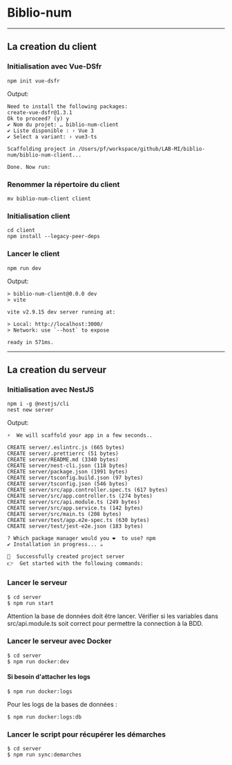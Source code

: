 # Biblio-num


---
## La creation du client


### Initialisation avec Vue-DSfr
```
npm init vue-dsfr
```
Output:
```
Need to install the following packages:
create-vue-dsfr@1.3.1
Ok to proceed? (y) y
✔ Nom du projet: … biblio-num-client
✔ Liste disponible : › Vue 3
✔ Select a variant: › vue3-ts

Scaffolding project in /Users/pf/workspace/github/LAB-MI/biblio-num/biblio-num-client...

Done. Now run:
```


### Renommer la répertoire du client
```
mv biblio-num-client client
```


### Initialisation client
```
cd client
npm install --legacy-peer-deps
```


### Lancer le client
```
npm run dev
```
Output:
```
> biblio-num-client@0.0.0 dev
> vite

vite v2.9.15 dev server running at:

> Local: http://localhost:3000/
> Network: use `--host` to expose

ready in 571ms.
```


---

## La creation du serveur


### Initialisation avec NestJS
```
npm i -g @nestjs/cli
nest new server
```
Output:
```
⚡  We will scaffold your app in a few seconds..

CREATE server/.eslintrc.js (665 bytes)
CREATE server/.prettierrc (51 bytes)
CREATE server/README.md (3340 bytes)
CREATE server/nest-cli.json (118 bytes)
CREATE server/package.json (1991 bytes)
CREATE server/tsconfig.build.json (97 bytes)
CREATE server/tsconfig.json (546 bytes)
CREATE server/src/app.controller.spec.ts (617 bytes)
CREATE server/src/app.controller.ts (274 bytes)
CREATE server/src/api.module.ts (249 bytes)
CREATE server/src/app.service.ts (142 bytes)
CREATE server/src/main.ts (208 bytes)
CREATE server/test/app.e2e-spec.ts (630 bytes)
CREATE server/test/jest-e2e.json (183 bytes)

? Which package manager would you ❤️  to use? npm
✔ Installation in progress... ☕

🚀  Successfully created project server
👉  Get started with the following commands:
```


### Lancer le serveur
```
$ cd server
$ npm run start
```

Attention la base de données doit être lancer. Vérifier si les variables dans src/api.module.ts soit correct pour permettre la connection à la BDD.

### Lancer le serveur avec Docker
```
$ cd server
$ npm run docker:dev
```
#### Si besoin d'attacher les logs
```
$ npm run docker:logs
```
Pour les logs de la bases de données :
```
$ npm run docker:logs:db
```
### Lancer le script pour récupérer les démarches
```
$ cd server
$ npm run sync:demarches
```
